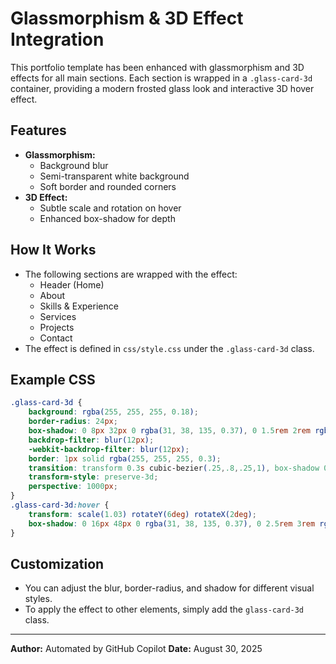 # Glassmorphism & 3D Effect Integration

This portfolio template has been enhanced with glassmorphism and 3D effects for all main sections. Each section is wrapped in a `.glass-card-3d` container, providing a modern frosted glass look and interactive 3D hover effect.

## Features
- **Glassmorphism:**
  - Background blur
  - Semi-transparent white background
  - Soft border and rounded corners
- **3D Effect:**
  - Subtle scale and rotation on hover
  - Enhanced box-shadow for depth

## How It Works
- The following sections are wrapped with the effect:
  - Header (Home)
  - About
  - Skills & Experience
  - Services
  - Projects
  - Contact
- The effect is defined in `css/style.css` under the `.glass-card-3d` class.

## Example CSS
```css
.glass-card-3d {
    background: rgba(255, 255, 255, 0.18);
    border-radius: 24px;
    box-shadow: 0 8px 32px 0 rgba(31, 38, 135, 0.37), 0 1.5rem 2rem rgba(98, 68, 197, 0.15);
    backdrop-filter: blur(12px);
    -webkit-backdrop-filter: blur(12px);
    border: 1px solid rgba(255, 255, 255, 0.3);
    transition: transform 0.3s cubic-bezier(.25,.8,.25,1), box-shadow 0.3s;
    transform-style: preserve-3d;
    perspective: 1000px;
}
.glass-card-3d:hover {
    transform: scale(1.03) rotateY(6deg) rotateX(2deg);
    box-shadow: 0 16px 48px 0 rgba(31, 38, 135, 0.37), 0 2.5rem 3rem rgba(98, 68, 197, 0.25);
}
```

## Customization
- You can adjust the blur, border-radius, and shadow for different visual styles.
- To apply the effect to other elements, simply add the `glass-card-3d` class.

---
**Author:** Automated by GitHub Copilot
**Date:** August 30, 2025
